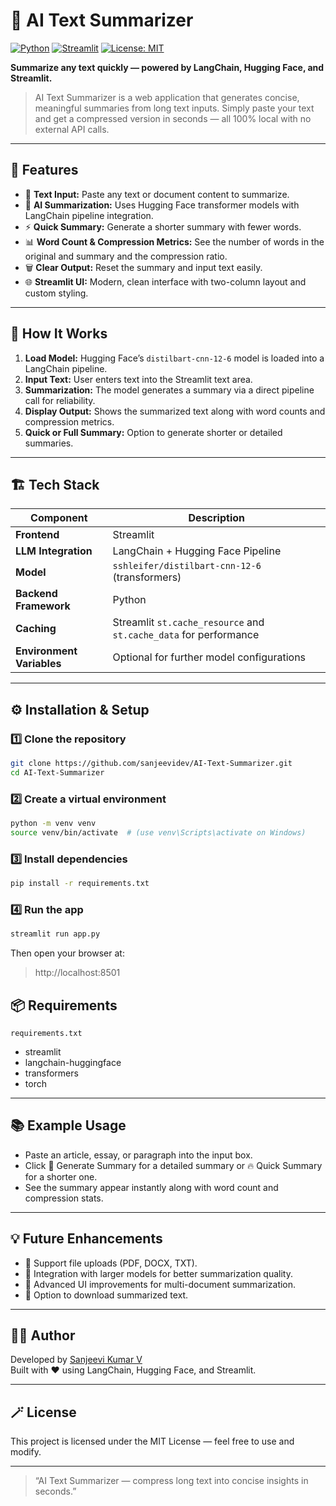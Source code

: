# 📝 AI Text Summarizer

[![Python](https://img.shields.io/badge/python-3.10+-blue)](https://www.python.org/) 
[![Streamlit](https://img.shields.io/badge/streamlit-1.30-green)](https://streamlit.io/)
[![License: MIT](https://img.shields.io/badge/License-MIT-yellow.svg)](https://opensource.org/licenses/MIT)

**Summarize any text quickly — powered by LangChain, Hugging Face, and Streamlit.**

> AI Text Summarizer is a web application that generates concise, meaningful summaries from long text inputs. Simply paste your text and get a compressed version in seconds — all 100% local with no external API calls.

---

## 🚀 Features

- 📄 **Text Input:** Paste any text or document content to summarize.  
- 🤖 **AI Summarization:** Uses Hugging Face transformer models with LangChain pipeline integration.  
- ⚡ **Quick Summary:** Generate a shorter summary with fewer words.  
- 📊 **Word Count & Compression Metrics:** See the number of words in the original and summary and the compression ratio.  
- 🗑 **Clear Output:** Reset the summary and input text easily.  
- 🌐 **Streamlit UI:** Modern, clean interface with two-column layout and custom styling.  

---

## 🧠 How It Works

1. **Load Model:** Hugging Face’s `distilbart-cnn-12-6` model is loaded into a LangChain pipeline.  
2. **Input Text:** User enters text into the Streamlit text area.  
3. **Summarization:** The model generates a summary via a direct pipeline call for reliability.  
4. **Display Output:** Shows the summarized text along with word counts and compression metrics.  
5. **Quick or Full Summary:** Option to generate shorter or detailed summaries.  

---

## 🏗️ Tech Stack

| Component | Description |
|------------|-------------|
| **Frontend** | Streamlit |
| **LLM Integration** | LangChain + Hugging Face Pipeline |
| **Model** | `sshleifer/distilbart-cnn-12-6` (transformers) |
| **Backend Framework** | Python |
| **Caching** | Streamlit `st.cache_resource` and `st.cache_data` for performance |
| **Environment Variables** | Optional for further model configurations |

---

## ⚙️ Installation & Setup

### 1️⃣ Clone the repository
```bash
git clone https://github.com/sanjeevidev/AI-Text-Summarizer.git
cd AI-Text-Summarizer
```

### 2️⃣ Create a virtual environment
``` bash
python -m venv venv
source venv/bin/activate  # (use venv\Scripts\activate on Windows)
```

### 3️⃣ Install dependencies
``` bash
pip install -r requirements.txt
```

### 4️⃣ Run the app
``` bash
streamlit run app.py
```

Then open your browser at:

> http://localhost:8501

## 📦 Requirements

``` requirements.txt ```

- streamlit
- langchain-huggingface
- transformers
- torch

---

## 📚 Example Usage

- Paste an article, essay, or paragraph into the input box.
- Click 🎯 Generate Summary for a detailed summary or 🔥 Quick Summary for a shorter one.
- See the summary appear instantly along with word count and compression stats.

---

## 💡 Future Enhancements

- 📌 Support file uploads (PDF, DOCX, TXT).
- 🧠 Integration with larger models for better summarization quality.
- 🌈 Advanced UI improvements for multi-document summarization.
- 💾 Option to download summarized text.

---

## 👨‍💻 Author

Developed by [Sanjeevi Kumar V](https://github.com/sanjeevidev/) \
Built with ❤️ using LangChain, Hugging Face, and Streamlit.

---

## 🪄 License

This project is licensed under the MIT License — feel free to use and modify.

---

> “AI Text Summarizer — compress long text into concise insights in seconds.”